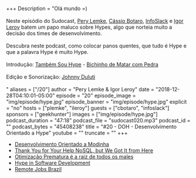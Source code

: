 +++
Description = "Olá mundo =)<br/><br/> Neste episódio do Sudocast, [Pery Lemke](https://www.twitter.com/perylemke), [Cássio Botaro](https://twitter.com/cassiobotaro), [InfoSlack](https://twitter.com/infoslack) e [Igor Leroy](https://twitter.com/lerrua) batem um papo maluco sobre Hypes, algo que norteia muito a decisão dos times de desenvolvimento. <br/><br/> Descubra neste podcast, como colocar panos quentes, que tudo é Hype e que a palavra Hype é muito Hype. <br/><br/> Introdução: [Também Sou Hype](https://www.youtube.com/HermeseRenatoOficial) - [Bichinho de Matar com Pedra](https://www.youtube.com/watch?v=0w6gTQp8fN0) <br/><br/> Edição e Sonorização: [Johnny Duluti](https://www.youtube.com/ferraduravideo) <br/><br/>"
aliases = ["/20"]
author = "Pery Lemke & Igor Leroy"
date = "2018-12-28T04:10:01-05:00"
episode = "20"
episode_image = "img/episode/hype.jpg"
episode_banner = "img/episode/hype.jpg"
explicit = "no"
hosts = ["plemke", "ileroy"]
guests = ["cbotaro", "infoslack"]
sponsors = ["geekhunter"]
images = ["img/episode/hype.jpg"]
podcast_duration = "47:18"
podcast_file = "sudocast020.mp3"
podcast_id = ""
podcast_bytes = "45408238"
title = "#20 - DOH - Desenvolvimento Orientado a Hype"
youtube = ""
truncate = ""
+++
* [Desenvolvimento Orientado a Modinha](https://desenvolvimentoparaweb.com/miscelanea/desenvolvimento-orientado-a-modinha-dom/)
* [Thank You for Your Help NoSQL, but We Got It from Here](https://www.memsql.com/blog/why-nosql-databases-wrong-tool-for-modern-application/)
* [Otimização Prematura é a raiz de todos os males](http://www.vidageek.net/performance-java/otimizacao-prematura/)
* [Hype in Software Development](https://dzone.com/articles/hype-in-software-development)
* [Remote Jobs Brazil](https://github.com/lerrua/remote-jobs-brazil)
